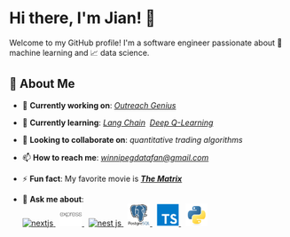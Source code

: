 # Hi there, I'm Jian! 👋

Welcome to my GitHub profile! I'm a software engineer passionate about 🤖 machine learning and  📈 data science.

## 🚀 About Me

- 🔭 **Currently working on**: <a href="https://wp.outreachgenius.ai" target="_blank">*Outreach Genius*</a>

- 🌱 **Currently learning**: <a href="https://www.langchain.com/" target="_blank">*Lang Chain*</a>&nbsp;&nbsp;<a href="https://huggingface.co/learn/deep-rl-course/en/unit3/deep-q-algorithm" target="_blank">*Deep Q-Learning*</a>

- 👯 **Looking to collaborate on**: *quantitative trading algorithms*

- 📫 **How to reach me**: <a href="mailto:winnipegdatafan@gmail.com">*winnipegdatafan@gmail.com*</a>

- ⚡ **Fun fact**: My favorite movie is <a href="https://en.wikipedia.org/wiki/The_Matrix" target="_blank">***The Matrix***</a>

- 💬 **Ask me about**:<br>
<a href="https://nextjs.org/" target="_blank" rel="noreferrer"> <img src="https://assets.vercel.com/image/upload/front/assets/design/nextjs-black-logo.svg" alt="nextjs" width="40" height="40" /> </a>
&nbsp;
<a href="https://expressjs.com" target="_blank" rel="noreferrer"> <img src="https://raw.githubusercontent.com/devicons/devicon/master/icons/express/express-original-wordmark.svg" alt="express" width="40" height="40"/> </a>
&nbsp;
<a href="https://nestjs.com/" target="_blank" rel="noreferrer"> <img src="https://avatars.githubusercontent.com/u/28507035?s=48&amp;v=4" alt="nest js" width="40" height="40"> </a>
&nbsp;
<a href="https://www.postgresql.org" target="_blank" rel="noreferrer"> <img src="https://raw.githubusercontent.com/devicons/devicon/master/icons/postgresql/postgresql-original-wordmark.svg" alt="postgresql" width="40" height="40"/> </a>
&nbsp;
</a> <a href="https://www.typescriptlang.org/" target="_blank" rel="noreferrer"> <img src="https://raw.githubusercontent.com/devicons/devicon/master/icons/typescript/typescript-original.svg" alt="typescript" width="40" height="40"/> </a>
&nbsp;
<a href="https://www.python.org" target="_blank" rel="noreferrer"> <img src="https://raw.githubusercontent.com/devicons/devicon/master/icons/python/python-original.svg" alt="python" width="40" height="40"/> </a>
